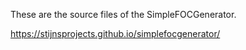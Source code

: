 These are the source files of the SimpleFOCGenerator.

https://stijnsprojects.github.io/simplefocgenerator/
